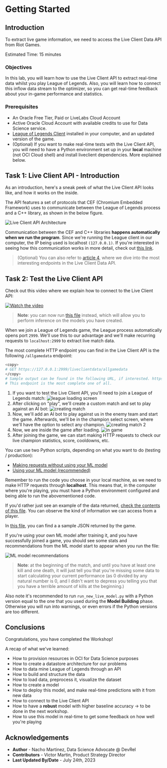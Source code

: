 # Getting Started

## Introduction

To extract live game information, we need to access the Live Client Data API from Riot Games.

Estimated Time: 15 minutes

### Objectives

In this lab, you will learn how to use the Live Client API to extract real-time data whilst you play League of Legends. Also, you will learn how to connect this inflow data stream to the optimizer, so you can get real-time feedback about your in-game performance and statistics.

### Prerequisites

* An Oracle Free Tier, Paid or LiveLabs Cloud Account
* Active Oracle Cloud Account with available credits to use for Data Science service.
* [League of Legends Client](https://signup.leagueoflegends.com/en-gb/signup/redownload) installed in your computer, and an updated version of the game.
* (Optional) If you want to make real-time tests with the Live Client API, you will need to have a Python environment set up in your **local** machine (not OCI Cloud shell) and install liveclient dependencies. More explained below.

## Task 1: Live Client API - Introduction

As an introduction, here's a sneak peek of what the Live Client API looks like, and how it works on the inside.

The API features a set of protocols that CEF (Chromium Embedded Framework) uses to communicate between the League of Legends process and a C++ library, as shown in the below figure.

![Live Client API Architecture](./images/lcu_architecture.png)

Communication between the CEF and C++ libraries **happens automatically when we run the program**. Since we're running the League client in our computer, the IP being used is localhost `(127.0.0.1)`. If you're interested in seeing how this communication works in more detail, check out [this link](https://developer.riotgames.com/docs/lol).

> (Optional) You can also refer to [article 4](https://github.com/oracle-devrel/leagueoflegends-optimizer/blob/livelabs/articles/article4.md), where we dive into the most interesting endpoints in the Live Client Data API.

## Task 2: Test the Live Client API

Check out this video where we explain how to connect to the Live Client API:

[![Watch the video](./images/hqdefault.jpg)](https://www.youtube.com/watch?v=SlG0q4oWGsk)
> **Note**: you can now run [this file](https://github.com/oracle-devrel/leagueoflegends-optimizer/tree/livelabs/src/live_client/run_new_live_model.py) instead, which will allow you to perform inference on the models you have created.

When we join a League of Legends game, the League process automatically opens port `2999`. We'll use this to our advantage and we'll make recurring requests to `localhost:2999` to extract live match data.

The most complete HTTP endpoint you can find in the Live Client API is the following `/allgamedata` endpoint:

```bash
<copy>
# GET https://127.0.0.1:2999/liveclientdata/allgamedata
</copy>
# Sample output can be found in the following URL, if interested. https://static.developer.riotgames.com/docs/lol/liveclientdata_sample.json
# This endpoint is the most complete one of all.
```

1. If you want to test the Live Client API, you'll need to join a League of Legends match:
    ![league loading screen](images/lab1-league1.png)
2. After clicking on "play", we'll create a custom match and set to play against an AI bot:
    ![creating match](images/lab1-league2.png)
3. Now, we'll add an AI bot to play against us in the enemy team and start the game. Afterwards, we'll be in the champion select screen, where we'll have the option to select any champion.
    ![creating match 2](images/lab1-league3.png)
4. Now, we are inside the game after loading.
    ![in game](images/lab1-league4.png)
5. After joining the game, we can start making HTTP requests to check our live champion statistics, score, cooldowns, etc.

You can use two Python scripts, depending on what you want to do (testing / production):

* [Making requests without using your ML model](https://github.com/oracle-devrel/leagueoflegends-optimizer/blob/livelabs/src/live_client/making_requests.py)
* [Using your ML model (recommended)](https://github.com/oracle-devrel/leagueoflegends-optimizer/tree/livelabs/src/live_client/run_new_live_model.py)

Remember to run the code you choose in your local machine, as we need to make HTTP requests through **localhost**. This means that, in the computer where you're playing, you must have a Python environment configured and being able to run the abovementioned code.

If you'd rather just see an example of the data returned, [check the contents of this file](https://static.developer.riotgames.com/docs/lol/liveclientdata_sample.json). You can observe the kind of information we can access from a player.

In [this file](https://github.com/oracle-devrel/leagueoflegends-optimizer/blob/livelabs/src/aux_files/example_live_client.txt), you can find a a sample JSON returned by the game.

If you're using your own ML model after training it, and you have successfully joined a game, you should see some stats and recommendations from the ML model start to appear when you run the file:

![ML model recommendations](./images/model_output.png)
> **Note**: at the beginning of the match, and until you have at least one kill and one death, it will just tell you that you're missing some data to start calculating your current performance (as 0 divided by any natural number is 0, and I didn't want to depress you telling you that you have a terrible amount of kills at the beginning.)

Also note it's recommended to run `run_new_live_model.py` with a Python version equal to the one that you used during the **Model Building** phase. Otherwise you will run into warnings, or even errors if the Python versions are too different.

## Conclusions

Congratulations, you have completed the Workshop!

A recap of what we've learned:

* How to provision resources in OCI for Data Science purposes
* How to create a datastore architecture for our problems
* How to data mine League of Legends through an API
* How to build and structure the data
* How to load data, preprocess it, visualize the dataset
* How to create a model
* How to deploy this model, and make real-time predictions with it from new data
* How to connect to the Live Client API
* How to have a **robust** model with higher baseline accuracy -> to be done in the next workshop.
* How to use this model in real-time to get some feedback on how well you're playing

## Acknowledgements

* **Author** - Nacho Martinez, Data Science Advocate @ DevRel
* **Contributors** - Victor Martin, Product Strategy Director
* **Last Updated By/Date** - July 24th, 2023
